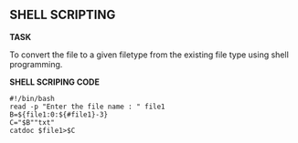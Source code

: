 ## SHELL SCRIPTING

**TASK**

To convert the file to a given filetype from the existing file type using shell programming.

**SHELL SCRIPING CODE**

```
#!/bin/bash
read -p "Enter the file name : " file1
B=${file1:0:${#file1}-3}
C="$B""txt"
catdoc $file1>$C

```

